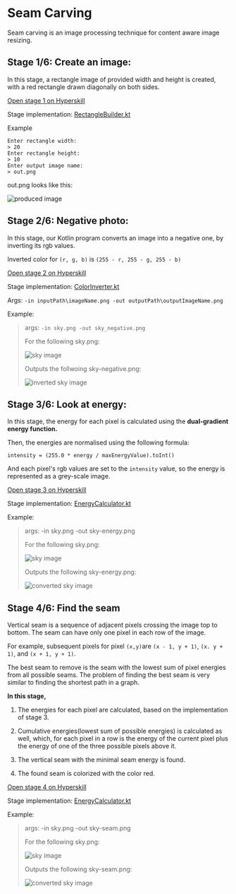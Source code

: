 # Seam Carving

Seam carving is an image processing technique for content aware image resizing. 

## Stage 1/6: Create an image:
In this stage, a rectangle image of provided width and height is created, with a red rectangle drawn diagonally
on both sides.

[Open stage 1 on Hyperskill](https://hyperskill.org/projects/100/stages/550/implement)

Stage implementation: [RectangleBuilder.kt](src/main/kotlin/seamcarving/RectangleBuilder.kt)

Example

    Enter rectangle width:
    > 20
    Enter rectangle height:
    > 10
    Enter output image name:
    > out.png

out.png looks like this:

![produced image](src/drawable/rect.png)

## Stage 2/6: Negative photo:

In this stage, our Kotlin program converts an image into a negative one, by
inverting its rgb values.

Inverted color for `(r, g, b)` is `(255 - r, 255 - g, 255 - b)`



[Open stage 2 on Hyperskill](https://hyperskill.org/projects/100/stages/551/implement)

Stage implementation:  [ColorInverter.kt](src/main/kotlin/seamcarving/ColorInverter.kt)

Args: `-in inputPath\imageName.png -out outputPath\outputImageName.png`

Example:

>args: `-in sky.png -out sky_negative.png`
> 
>For the following sky.png:
> 
> ![sky image](src/drawable/sky.png)
> 
> Outputs the follwoing sky-negative.png:
> 
> ![inverted sky image](src/drawable/sky_negative.png)

## Stage 3/6: Look at energy:

In this stage, the energy for each pixel is calculated using the **dual-gradient energy function.**

Then, the energies are normalised using the following formula:

`intensity = (255.0 * energy / maxEnergyValue).toInt()`

And each pixel's rgb values are set to the `intensity` value, so the energy is represented as a grey-scale image.

[Open stage 3 on Hyperskill](https://hyperskill.org/projects/100/stages/552/implement)

Stage implementation: [EnergyCalculator.kt](src/main/kotlin/seamcarving/EnergyCalculator.kt)

Example:

>args: -in sky.png -out sky-energy.png
> 
> For the following sky.png:
> 
> ![sky image](src/drawable/sky.png)
> 
> Outputs the following sky-energy.png:
> 
> ![converted sky image](src/drawable/sky-energy.png)

## Stage 4/6: Find the seam

Vertical seam is a sequence of adjacent pixels crossing the image top to bottom. 
The seam can have only one pixel in each row of the image. 

For example, subsequent pixels for pixel `(x,y)`are `(x - 1, y + 1)`, `(x. y + 1)`, and `(x + 1, y + 1)`.

The best seam to remove is the seam with the lowest sum of pixel energies from all possible seams. 
The problem of finding the best seam is very similar to finding the shortest path in a graph.


 **In this stage,**

1. The energies for each pixel are calculated, based on the implementation of stage 3.

2. Cumulative energies(lowest sum of possible energies) is calculated as well, which, for each pixel in a row is the
energy of the current pixel plus the energy of one of the three possible pixels above it.

3. The vertical seam with the minimal seam energy is found. 
4. The found seam is colorized with the color red.

[Open stage 4 on Hyperskill](https://hyperskill.org/projects/100/stages/553/implement)

Stage implementation: [EnergyCalculator.kt](src/main/kotlin/seamcarving/SeamHighlighter.kt)

Example:

> args: -in sky.png -out sky-seam.png
>
> For the following sky.png:
>
> ![sky image](src/drawable/sky.png)
>
> Outputs the following sky-seam.png:
>
> ![converted sky image](src/drawable/sky-seam.png)